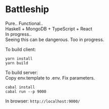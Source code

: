 # Battleship
Pure.. Functional..  
Haskell + MongoDB + TypeScript + React  
In progress..  
Seeing this can be dangerous. Too in progress.  

To build client:  
```
yarn install
yarn build
```
  
To build server:  
Copy env.template to .env. Fix parameters.  
```
cabal install
cabal run --p 9000
```
  
In browser: `http://localhost:9000/`
